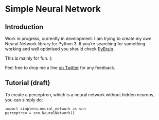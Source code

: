 # Simple Neural Network

## Introduction
Work in progress, currently in development. I am trying to create my own Neural Network library for Python 3. If you’re searching for something working and well optimised you should check [PyBrain](http://pybrain.org/).

This is mainly for fun. (:

Feel free to drop me a line [on Twitter](https://twitter.com/annoys_parrot) for any feedback.

## Tutorial (draft)
To create a perceptron, which is a neural network without hidden neurons, you can simply do:

    import simplenn.neural_network as snn
    perceptron = snn.NeuralNetwork()

